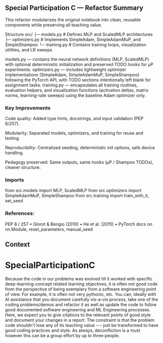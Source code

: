 ## Special Participation C — Refactor Summary

This refactor modularizes the original notebook into clean, reusable components while preserving all teaching value.

Structure
src/
 ├─ models.py       # Defines MLP and ScaledMLP architectures
 ├─ optimizers.py   # Implements SimpleAdam, SimpleAdamMuP, and SimpleShampoo
 └─ training.py     # Contains training loops, visualization utilities, and LR sweeps

models.py — contains the neural network definitions (MLP, ScaledMLP) with optional deterministic initialization and preserved TODO hooks for μP experiments.
optimizers.py — includes lightweight optimizer implementations (SimpleAdam, SimpleAdamMuP, SimpleShampoo) following the PyTorch API, with TODO sections intentionally left blank for assignment tasks.
training.py — encapsulates all training routines, evaluation helpers, and visualization functions (activation deltas, matrix norms, learning-rate sweeps) using the baseline Adam optimizer only.

### Key Improvements

Code quality: Added type hints, docstrings, and input validation (PEP 8/257).

Modularity: Separated models, optimizers, and training for reuse and testing.

Reproducibility: Centralized seeding, deterministic init options, safe device handling.

Pedagogy preserved: Same outputs, same hooks (μP / Shampoo TODOs), cleaner structure.

### Imports

from src.models import MLP, ScaledMLP
from src.optimizers import SimpleAdamMuP, SimpleShampoo
from src.training import train_with_lr, set_seed


### References:
PEP 8 / 257 • Glorot & Bengio (2010) • He et al. (2015) • PyTorch docs on nn.Module, reset_parameters, manual_seed


## Context
# SpecialParticipationC
Because the code in our problems was evolved till it worked with specific deep-learning-concept related learning objectives, it is often not good code from the perspective of being exemplary from a software engineering  point of view. For example, it is often not very pythonic, etc. You can, ideally with AI assistance that you document carefully vis-a-vis process, take one of the coding problems/demos and refactor it as well as update the code to follow good documented software engineering and ML Engineering processes. Here, we expect you to give citations to the relevant points of good style and document your changes in a report. The constraint is that the problem code shouldn't lose any of its teaching value --- just be transformed to have good coding practices and style. As always, deconfliction is a must however this can be a group effort by up to three people. 